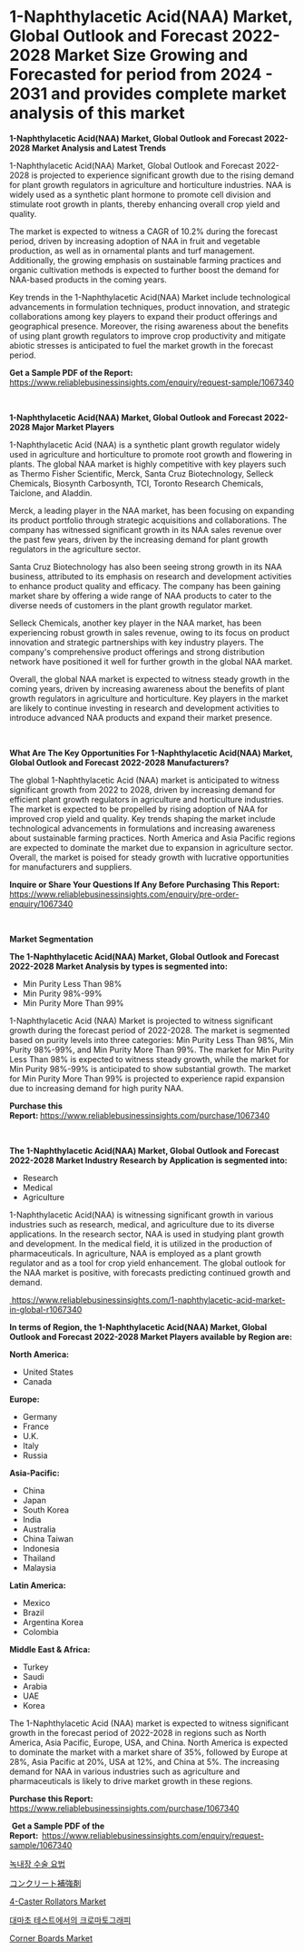 <p><h1>1-Naphthylacetic Acid(NAA) Market, Global Outlook and Forecast 2022-2028 Market Size Growing and Forecasted for period from 2024 - 2031 and provides complete market analysis of this market</h1></p><p><strong>1-Naphthylacetic Acid(NAA) Market, Global Outlook and Forecast 2022-2028 Market Analysis and Latest Trends</strong></p>
<p><p>1-Naphthylacetic Acid(NAA) Market, Global Outlook and Forecast 2022-2028 is projected to experience significant growth due to the rising demand for plant growth regulators in agriculture and horticulture industries. NAA is widely used as a synthetic plant hormone to promote cell division and stimulate root growth in plants, thereby enhancing overall crop yield and quality. </p><p>The market is expected to witness a CAGR of 10.2% during the forecast period, driven by increasing adoption of NAA in fruit and vegetable production, as well as in ornamental plants and turf management. Additionally, the growing emphasis on sustainable farming practices and organic cultivation methods is expected to further boost the demand for NAA-based products in the coming years.</p><p>Key trends in the 1-Naphthylacetic Acid(NAA) Market include technological advancements in formulation techniques, product innovation, and strategic collaborations among key players to expand their product offerings and geographical presence. Moreover, the rising awareness about the benefits of using plant growth regulators to improve crop productivity and mitigate abiotic stresses is anticipated to fuel the market growth in the forecast period.</p></p>
<p><strong>Get a Sample PDF of the Report:&nbsp;</strong> <a href="https://www.reliablebusinessinsights.com/enquiry/request-sample/1067340">https://www.reliablebusinessinsights.com/enquiry/request-sample/1067340</a></p>
<p>&nbsp;</p>
<p><strong>1-Naphthylacetic Acid(NAA) Market, Global Outlook and Forecast 2022-2028 Major Market Players</strong></p>
<p><p>1-Naphthylacetic Acid (NAA) is a synthetic plant growth regulator widely used in agriculture and horticulture to promote root growth and flowering in plants. The global NAA market is highly competitive with key players such as Thermo Fisher Scientific, Merck, Santa Cruz Biotechnology, Selleck Chemicals, Biosynth Carbosynth, TCI, Toronto Research Chemicals, Taiclone, and Aladdin.</p><p>Merck, a leading player in the NAA market, has been focusing on expanding its product portfolio through strategic acquisitions and collaborations. The company has witnessed significant growth in its NAA sales revenue over the past few years, driven by the increasing demand for plant growth regulators in the agriculture sector.</p><p>Santa Cruz Biotechnology has also been seeing strong growth in its NAA business, attributed to its emphasis on research and development activities to enhance product quality and efficacy. The company has been gaining market share by offering a wide range of NAA products to cater to the diverse needs of customers in the plant growth regulator market.</p><p>Selleck Chemicals, another key player in the NAA market, has been experiencing robust growth in sales revenue, owing to its focus on product innovation and strategic partnerships with key industry players. The company's comprehensive product offerings and strong distribution network have positioned it well for further growth in the global NAA market.</p><p>Overall, the global NAA market is expected to witness steady growth in the coming years, driven by increasing awareness about the benefits of plant growth regulators in agriculture and horticulture. Key players in the market are likely to continue investing in research and development activities to introduce advanced NAA products and expand their market presence.</p></p>
<p>&nbsp;</p>
<p><strong>What Are The Key Opportunities For 1-Naphthylacetic Acid(NAA) Market, Global Outlook and Forecast 2022-2028 Manufacturers?</strong></p>
<p><p>The global 1-Naphthylacetic Acid (NAA) market is anticipated to witness significant growth from 2022 to 2028, driven by increasing demand for efficient plant growth regulators in agriculture and horticulture industries. The market is expected to be propelled by rising adoption of NAA for improved crop yield and quality. Key trends shaping the market include technological advancements in formulations and increasing awareness about sustainable farming practices. North America and Asia Pacific regions are expected to dominate the market due to expansion in agriculture sector. Overall, the market is poised for steady growth with lucrative opportunities for manufacturers and suppliers.</p></p>
<p><strong>Inquire or Share Your Questions If Any Before Purchasing This Report:</strong> <a href="https://www.reliablebusinessinsights.com/enquiry/pre-order-enquiry/1067340">https://www.reliablebusinessinsights.com/enquiry/pre-order-enquiry/1067340</a></p>
<p>&nbsp;</p>
<p><strong>Market Segmentation</strong></p>
<p><strong>The 1-Naphthylacetic Acid(NAA) Market, Global Outlook and Forecast 2022-2028 Market Analysis by types is segmented into:</strong></p>
<p><ul><li>Min Purity Less Than 98%</li><li>Min Purity 98%-99%</li><li>Min Purity More Than 99%</li></ul></p>
<p><p>1-Naphthylacetic Acid (NAA) Market is projected to witness significant growth during the forecast period of 2022-2028. The market is segmented based on purity levels into three categories: Min Purity Less Than 98%, Min Purity 98%-99%, and Min Purity More Than 99%. The market for Min Purity Less Than 98% is expected to witness steady growth, while the market for Min Purity 98%-99% is anticipated to show substantial growth. The market for Min Purity More Than 99% is projected to experience rapid expansion due to increasing demand for high purity NAA.</p></p>
<p><strong>Purchase this Report:&nbsp;</strong><a href="https://www.reliablebusinessinsights.com/purchase/1067340">https://www.reliablebusinessinsights.com/purchase/1067340</a></p>
<p>&nbsp;</p>
<p><strong>The 1-Naphthylacetic Acid(NAA) Market, Global Outlook and Forecast 2022-2028 Market Industry Research by Application is segmented into:</strong></p>
<p><ul><li>Research</li><li>Medical</li><li>Agriculture</li></ul></p>
<p><p>1-Naphthylacetic Acid(NAA) is witnessing significant growth in various industries such as research, medical, and agriculture due to its diverse applications. In the research sector, NAA is used in studying plant growth and development. In the medical field, it is utilized in the production of pharmaceuticals. In agriculture, NAA is employed as a plant growth regulator and as a tool for crop yield enhancement. The global outlook for the NAA market is positive, with forecasts predicting continued growth and demand.</p></p>
<p><a href="https://www.reliablebusinessinsights.com/1-naphthylacetic-acid-market-in-global-r1067340">&nbsp;https://www.reliablebusinessinsights.com/1-naphthylacetic-acid-market-in-global-r1067340</a></p>
<p><strong>In terms of Region, the 1-Naphthylacetic Acid(NAA) Market, Global Outlook and Forecast 2022-2028 Market Players available by Region are:</strong></p>
<p>
    <p> <strong> North America: </strong>
        <ul>
            <li>United States</li>
            <li>Canada</li>
        </ul>
        </p> 
    <p> <strong> Europe: </strong>
        <ul>
            <li>Germany</li>
            <li>France</li>
            <li>U.K.</li>
            <li>Italy</li>
            <li>Russia</li>
        </ul>
        </p> 
    <p> <strong> Asia-Pacific: </strong>
        <ul>
            <li>China</li>
            <li>Japan</li>
            <li>South Korea</li>
            <li>India</li>
            <li>Australia</li>
            <li>China Taiwan</li>
            <li>Indonesia</li>
            <li>Thailand</li>
            <li>Malaysia</li>
        </ul>
        </p> 
    <p> <strong> Latin America: </strong>
        <ul>
            <li>Mexico</li>
            <li>Brazil</li>
            <li>Argentina Korea</li>
            <li>Colombia</li>
        </ul>
        </p> 
    <p> <strong> Middle East & Africa: </strong>
        <ul>
            <li>Turkey</li>
            <li>Saudi</li>
            <li>Arabia</li>
            <li>UAE</li>
            <li>Korea</li>
        </ul>
    </p>
    </p>
<p><p>The 1-Naphthylacetic Acid (NAA) market is expected to witness significant growth in the forecast period of 2022-2028 in regions such as North America, Asia Pacific, Europe, USA, and China. North America is expected to dominate the market with a market share of 35%, followed by Europe at 28%, Asia Pacific at 20%, USA at 12%, and China at 5%. The increasing demand for NAA in various industries such as agriculture and pharmaceuticals is likely to drive market growth in these regions.</p></p>
<p><strong>Purchase this Report: </strong><a href="https://www.reliablebusinessinsights.com/purchase/1067340">https://www.reliablebusinessinsights.com/purchase/1067340</a></p>
<p>&nbsp;<strong>Get a Sample PDF of the Report:&nbsp;&nbsp;</strong><a href="https://www.reliablebusinessinsights.com/enquiry/request-sample/1067340">https://www.reliablebusinessinsights.com/enquiry/request-sample/1067340</a></p>
<p><strong></strong></p>
<p><p><a href="https://medium.com/@ukaszduda1/%EB%85%B9%EB%82%B4%EC%9E%A5-%EC%88%98%EC%88%A0-%EC%B9%98%EB%A3%8C-%EC%8B%9C%EC%9E%A5-%ED%86%B5%EC%B0%B0-%EC%8B%9C%EC%9E%A5-%EB%8F%99%ED%96%A5-%EC%84%B1%EC%9E%A5-2024%EB%85%84%EB%B6%80%ED%84%B0-2031%EB%85%84%EA%B9%8C%EC%A7%80-%EC%98%88%EC%B8%A1-e963d2f8131b">녹내장 수술 요법</a></p><p><a href="https://github.com/laurenreichert/Market-Research-Report-List-1/blob/main/629697586599.md">コンクリート補強剤</a></p><p><a href="https://issuu.com/reportprime-2/docs/4-caster-rollators-market-size-2030.pptx">4-Caster Rollators Market</a></p><p><a href="https://medium.com/@ikeschumm04/%EB%8C%80%EB%A7%88-%EA%B2%80%EC%82%AC-%EC%8B%9C%EC%9E%A5%EC%97%90%EC%84%9C%EC%9D%98-%ED%81%AC%EB%A1%9C%EB%A7%88%ED%86%A0%EA%B7%B8%EB%9E%98%ED%94%BC-%EC%8B%9C%EC%9E%A5-%EC%A0%84%EB%A7%9D-%EB%B0%8F-%EC%8B%9C%EC%9E%A5-%EC%98%88%EC%B8%A1-2024%EB%85%84%EB%B6%80%ED%84%B0-2031%EB%85%84%EA%B9%8C%EC%A7%80-5f9611ae4501">대마초 테스트에서의 크로마토그래피</a></p><p><a href="https://www.linkedin.com/pulse/decoding-corner-boards-market-metrics-share-trends-growth-patterns-jwzke">Corner Boards Market</a></p></p>